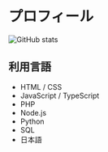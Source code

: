 # プロフィール

![GitHub stats](https://readme-stats-rho-three.vercel.app/api?username=oiekjr&cache_seconds=86400&locale=ja&hide_title=true&show_icons=true&icon_color=fff&rank_icon=github&bg_color=30,e96443,904e95&title_color=fff&text_color=fff)

## 利用言語

- HTML / CSS
- JavaScript / TypeScript
- PHP
- Node.js
- Python
- SQL
- 日本語
